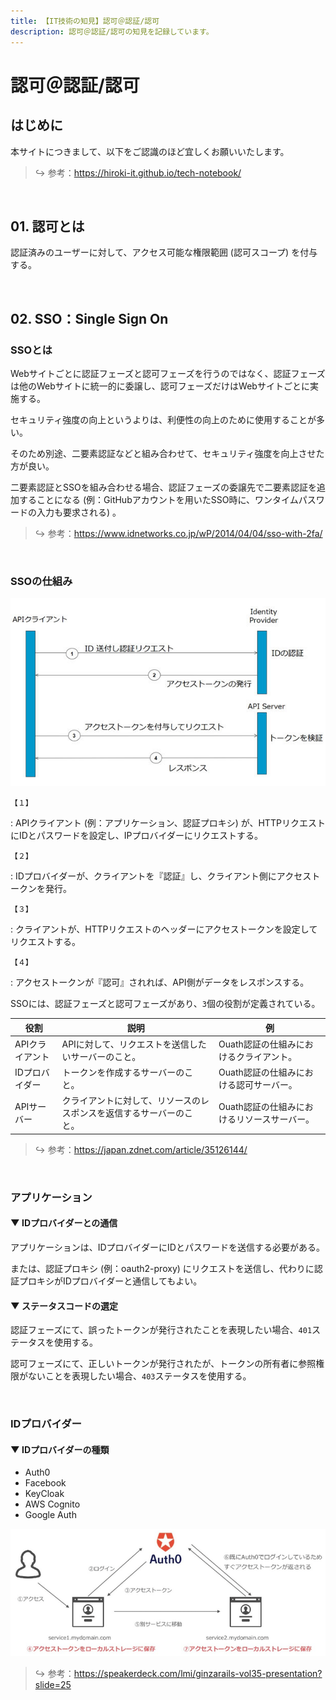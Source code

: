 ```yaml
---
title: 【IT技術の知見】認可＠認証/認可
description: 認可＠認証/認可の知見を記録しています。
---
```


# 認可＠認証/認可

## はじめに

本サイトにつきまして、以下をご認識のほど宜しくお願いいたします。

> ↪️ 参考：https://hiroki-it.github.io/tech-notebook/

<br>

## 01. 認可とは

認証済みのユーザーに対して、アクセス可能な権限範囲 (認可スコープ) を付与する。

<br>

## 02. SSO：Single Sign On

### SSOとは

Webサイトごとに認証フェーズと認可フェーズを行うのではなく、認証フェーズは他のWebサイトに統一的に委譲し、認可フェーズだけはWebサイトごとに実施する。

セキュリティ強度の向上というよりは、利便性の向上のために使用することが多い。

そのため別途、二要素認証などと組み合わせて、セキュリティ強度を向上させた方が良い。

二要素認証とSSOを組み合わせる場合、認証フェーズの委譲先で二要素認証を追加することになる (例：GitHubアカウントを用いたSSO時に、ワンタイムパスワードの入力も要求される) 。

> ↪️ 参考：https://www.idnetworks.co.jp/wP/2014/04/04/sso-with-2fa/

<br>

### SSOの仕組み

![sso](https://raw.githubusercontent.com/hiroki-it/tech-notebook-images/master/images/sso.jpg)

`【１】`

: APIクライアント (例：アプリケーション、認証プロキシ) が、HTTPリクエストにIDとパスワードを設定し、IPプロバイダーにリクエストする。

`【２】`

: IDプロバイダーが、クライアントを『認証』し、クライアント側にアクセストークンを発行。

`【３】`

: クライアントが、HTTPリクエストのヘッダーにアクセストークンを設定してリクエストする。

`【４】`

: アクセストークンが『認可』されれば、API側がデータをレスポンスする。

SSOには、認証フェーズと認可フェーズがあり、`3`個の役割が定義されている。

| 役割            | 説明                                                                 | 例                                          |
| --------------- | -------------------------------------------------------------------- | ------------------------------------------- |
| APIクライアント | APIに対して、リクエストを送信したいサーバーのこと。                  | Ouath認証の仕組みにおけるクライアント。     |
| IDプロバイダー  | トークンを作成するサーバーのこと。                                   | Ouath認証の仕組みにおける認可サーバー。     |
| APIサーバー     | クライアントに対して、リソースのレスポンスを返信するサーバーのこと。 | Ouath認証の仕組みにおけるリソースサーバー。 |

> ↪️ 参考：https://japan.zdnet.com/article/35126144/

<br>

### アプリケーション

#### ▼ IDプロバイダーとの通信

アプリケーションは、IDプロバイダーにIDとパスワードを送信する必要がある。

または、認証プロキシ (例：oauth2-proxy) にリクエストを送信し、代わりに認証プロキシがIDプロバイダーと通信してもよい。

#### ▼ ステータスコードの選定

認証フェーズにて、誤ったトークンが発行されたことを表現したい場合、`401`ステータスを使用する。

認可フェーズにて、正しいトークンが発行されたが、トークンの所有者に参照権限がないことを表現したい場合、`403`ステータスを使用する。

<br>

### IDプロバイダー

#### ▼ IDプロバイダーの種類

- Auth0
- Facebook
- KeyCloak
- AWS Cognito
- Google Auth

![auth0_sso](https://raw.githubusercontent.com/hiroki-it/tech-notebook-images/master/images/auth0_sso.png)

> ↪️ 参考：https://speakerdeck.com/lmi/ginzarails-vol35-presentation?slide=25

<br>
